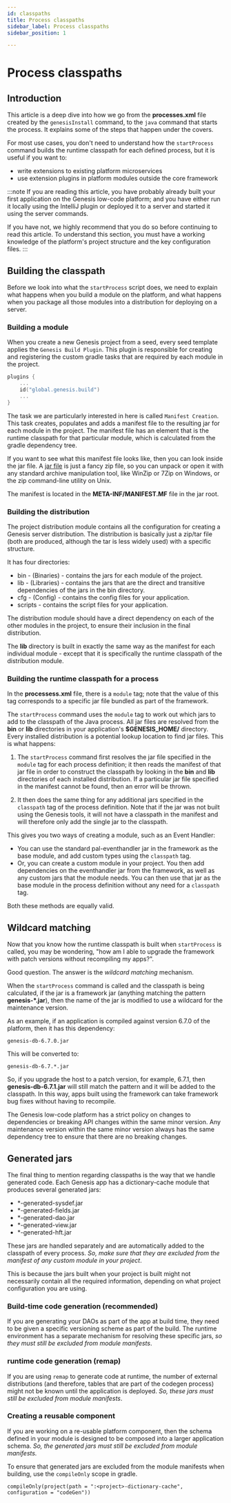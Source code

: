 ```yaml
---
id: classpaths
title: Process classpaths
sidebar_label: Process classpaths
sidebar_position: 1

---
```

# Process classpaths

## Introduction
This article is a deep dive into how we go from the **processes.xml** file created by the `genesisInstall` command, to the `java` command that starts the process.
It explains some of the steps that happen under the covers.

For most use cases, you don't need to understand how the `startProcess` command builds the runtime classpath for each defined process, but it is useful if you want to:

- write extensions to existing platform microservices
- use extension plugins in platform modules outside the core framework

:::note
If you are reading this article, you have probably already built your first application on the Genesis low-code platform; and you have either run it locally using the IntelliJ plugin or deployed it to a server and started it using the server commands.

If you have not, we highly recommend that you do so before continuing to read this article. To understand this section, you must have a working knowledge of the platform's project structure and the key configuration files. 
:::

## Building the classpath
Before we look into what the `startProcess` script does, we need to explain what happens when you build a module on the platform, and what happens when you package all those modules into a distribution for deploying on a server.

### Building a module
When you create a new Genesis project from a seed, every seed template applies the `Genesis Build Plugin`. This plugin is responsible for creating and registering the custom gradle tasks that are required by each module in the project. 

```kotlin
plugins {
    ...
    id("global.genesis.build")
	...
}
```

The task we are particularly interested in here is called `Manifest Creation`. This task creates, populates and adds a manifest file to the resulting jar for each module in the project. The manifest file has an element that is the runtime classpath for that particular module, which is calculated from the gradle dependency tree.

If you want to see what this manifest file looks like, then you can look inside the jar file. A [jar file](https://www.geeksforgeeks.org/jar-files-java/) is just a fancy zip file, so you can unpack or open it with any standard archive manipulation tool, like WinZip or 7Zip on Windows, or the zip command-line utility on Unix.

The manifest is located in the **META-INF/MANIFEST.MF** file in the jar root.

### Building the distribution
The project distribution module contains all the configuration for creating a Genesis server distribution. The distribution is basically just a zip/tar file (both are produced, although the tar is less widely used) with a specific structure.

It has four directories:

- bin - (Binaries) - contains the jars for each module of the project.
- lib - (Libraries) - contains the jars that are the direct and transitive dependencies of the jars in the bin directory.
- cfg - (Config) - contains the config files for your application.
- scripts - contains the script files for your application.

The distribution module should have a direct dependency on each of the other modules in the project, to ensure their inclusion in the final distribution.

The **lib** directory is built in exactly the same way as the manifest for each individual module -  except that it is specifically the runtime classpath of the distribution module.

### Building the runtime classpath for a process
In the **processess.xml** file, there is a `module` tag; note that the value of this tag corresponds to a specific jar file bundled as part of the framework.

The `startProcess` command uses the `module` tag to work out which jars to add to the classpath of the Java process. All jar files are resolved from the **bin** or **lib** directories in your application's **$GENESIS_HOME/** directory. Every installed distribution is a potential lookup location to find jar files.
This is what happens:

1. The `startProcess` command first resolves the jar file specified in the `module` tag for each process definition; it then reads the manifest of that jar file in order to construct the classpath by looking in the **bin** and **lib** directories of each installed distribution. If a particular jar file specified in the manifest cannot be found, then an error will be thrown.

2. It then does the same thing for any additional jars specified in the `classpath` tag of the process definition. Note that if the jar was not built using the Genesis tools, it will not have a classpath in the manifest and will therefore only add the single jar to the classpath.

This gives you two ways of creating a module, such as an Event Handler:

- You can use the standard pal-eventhandler jar in the framework as the base module, and add custom types using the `classpath` tag.
- Or, you can create a custom module in your project. You then add dependencies on the eventhandler jar from the framework, as well as any custom jars that the module needs. You can then use that jar as the base module in the process definition without any need for a `classpath` tag.

Both these methods are equally valid.

## Wildcard matching
Now that you know how the runtime classpath is built when `startProcess` is called, you may be wondering, "how am I able to upgrade the framework with patch versions without recompiling my apps?".

Good question. The answer is the *wildcard matching* mechanism.

When the `startProcess` command is called and the classpath is being calculated, if the jar is a framework jar (anything matching the pattern __genesis-\*.jar__), then the name of the jar is modified to use a wildcard for the maintenance version.

As an example, if an application is compiled against version 6.7.0 of the platform, then it has this dependency:

```
genesis-db-6.7.0.jar
```

This will be converted to:
```
genesis-db-6.7.*.jar
```

So, if you upgrade the host to a patch version, for example, 6.7.1, then **genesis-db-6.7.1.jar** will still match the pattern and it will be added to the classpath. In this way, apps built using the framework can take framework bug fixes without having to recompile.

The Genesis low-code platform has a strict policy on changes to dependencies or breaking API changes within the same minor version. Any maintenance version within the same minor version always has the same dependency tree to ensure that there are no breaking changes.

## Generated jars
The final thing to mention regarding classpaths is the way that we handle generated code. Each Genesis app has a dictionary-cache module that produces several generated jars:

- *-generated-sysdef.jar
- *-generated-fields.jar
- *-generated-dao.jar
- *-generated-view.jar
- *-generated-hft.jar

These jars are handled separately and are automatically added to the classpath of every process. *So, make sure that they are excluded from the manifest of any custom module in your project*.

This is because the jars built when your project is built might not necessarily contain all the required information, depending on what project configuration you are using. 

### Build-time code generation (recommended)
If you are generating your DAOs as part of the app at build time, they need to be given a specific versioning scheme as part of the build. The runtime environment has a separate mechanism for resolving these specific jars, *so they must still be excluded from module manifests*.

### runtime code generation (remap)
If you are using `remap` to generate code at runtime, the number of external distributions (and therefore, tables that are part of the codegen process) might not be known until the application is deployed. *So, these jars must still be excluded from module manifests*.

### Creating a reusable component
If you are working on a re-usable platform component, then the schema defined in your module is designed to be composed into a larger application schema. *So, the generated jars must still be excluded from module manifests.*

To ensure that generated jars are excluded from the module manifests when building, use the `compileOnly` scope in gradle.

```
compileOnly(project(path = ":<project>-dictionary-cache", configuration = "codeGen"))
```
